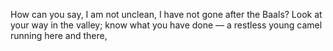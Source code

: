 How can you say, I am not unclean, I have not gone after the Baals? Look at your way in the valley; know what you have done — a restless young camel running here and there,
